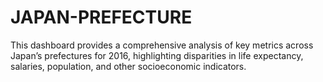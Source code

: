 # JAPAN-PREFECTURE
This dashboard provides a comprehensive analysis of key metrics across Japan’s prefectures for 2016, highlighting disparities in life expectancy, salaries, population, and other socioeconomic indicators.
